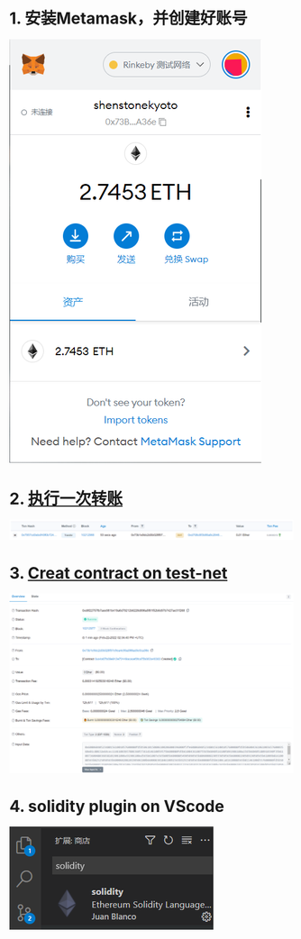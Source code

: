 # 1. 安装Metamask，并创建好账号

![test](./images/metamask_account.png)

# 2. [执行一次转账](https://rinkeby.etherscan.io/tx/0x7957cd0ebdf49f0b7246ab71031210cd83aa0940ec8baf4f34d02e0bbe0a3cc9)

![createContract](./images/transction.png)

# 3. [Creat contract on test-net](https://rinkeby.etherscan.io/tx/0xd6f22757fb7aee981b419a6d79212b6228d896a5f81f52b6d97b7427ae31f268)

![createContract](./images/createContract.png)

# 4. solidity plugin on VScode

![solidityOnVscode](./images/solidityOnVscode.png)
